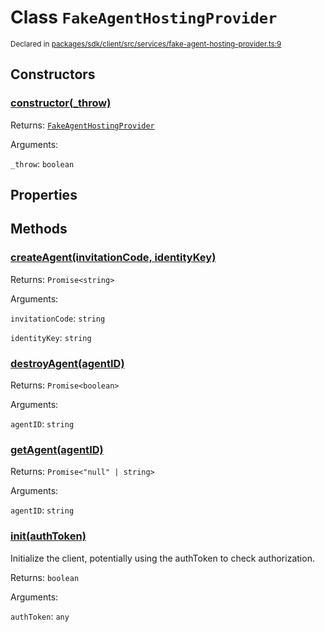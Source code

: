 # Class `FakeAgentHostingProvider`
<sub>Declared in [packages/sdk/client/src/services/fake-agent-hosting-provider.ts:9](https://github.com/dxos/dxos/blob/a81c792ef/packages/sdk/client/src/services/fake-agent-hosting-provider.ts#L9)</sub>




## Constructors
### [constructor(_throw)](https://github.com/dxos/dxos/blob/a81c792ef/packages/sdk/client/src/services/fake-agent-hosting-provider.ts#L11)




Returns: <code>[FakeAgentHostingProvider](/api/@dxos/client/classes/FakeAgentHostingProvider)</code>

Arguments: 

`_throw`: <code>boolean</code>



## Properties


## Methods
### [createAgent(invitationCode, identityKey)](https://github.com/dxos/dxos/blob/a81c792ef/packages/sdk/client/src/services/fake-agent-hosting-provider.ts#L13)




Returns: <code>Promise&lt;string&gt;</code>

Arguments: 

`invitationCode`: <code>string</code>

`identityKey`: <code>string</code>


### [destroyAgent(agentID)](https://github.com/dxos/dxos/blob/a81c792ef/packages/sdk/client/src/services/fake-agent-hosting-provider.ts#L25)




Returns: <code>Promise&lt;boolean&gt;</code>

Arguments: 

`agentID`: <code>string</code>


### [getAgent(agentID)](https://github.com/dxos/dxos/blob/a81c792ef/packages/sdk/client/src/services/fake-agent-hosting-provider.ts#L20)




Returns: <code>Promise&lt;"null" | string&gt;</code>

Arguments: 

`agentID`: <code>string</code>


### [init(authToken)](https://github.com/dxos/dxos/blob/a81c792ef/packages/sdk/client/src/services/fake-agent-hosting-provider.ts#L30)


Initialize the client, potentially using the authToken to check authorization.

Returns: <code>boolean</code>

Arguments: 

`authToken`: <code>any</code>


